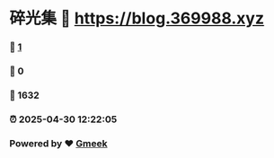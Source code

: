 # 碎光集 :link: https://blog.369988.xyz 
### :page_facing_up: [1](https://blog.369988.xyz/tag.html) 
### :speech_balloon: 0 
### :hibiscus: 1632 
### :alarm_clock: 2025-04-30 12:22:05 
### Powered by :heart: [Gmeek](https://github.com/Meekdai/Gmeek)
